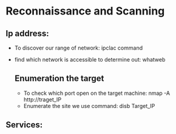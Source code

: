 # Reconnaissance and Scanning 
## Ip address:
- To discover our range of network: ipclac command
- find which network is accessible to determine out: whatweb

  ## Enumeration the target
  - To check which port open on the target machine: nmap -A http://traget_IP
  - Enumerate the site we use command:  disb Target_IP

## Services:
